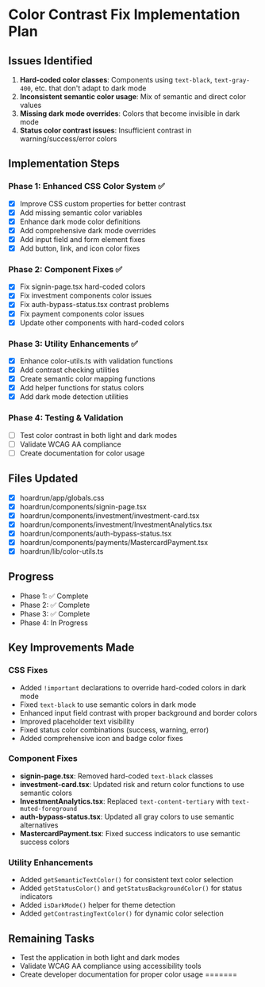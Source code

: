 # Color Contrast Fix Implementation Plan

## Issues Identified
1. **Hard-coded color classes**: Components using `text-black`, `text-gray-400`, etc. that don't adapt to dark mode
2. **Inconsistent semantic color usage**: Mix of semantic and direct color values
3. **Missing dark mode overrides**: Colors that become invisible in dark mode
4. **Status color contrast issues**: Insufficient contrast in warning/success/error colors

## Implementation Steps

### Phase 1: Enhanced CSS Color System ✅
- [x] Improve CSS custom properties for better contrast
- [x] Add missing semantic color variables
- [x] Enhance dark mode color definitions
- [x] Add comprehensive dark mode overrides
- [x] Add input field and form element fixes
- [x] Add button, link, and icon color fixes

### Phase 2: Component Fixes ✅
- [x] Fix signin-page.tsx hard-coded colors
- [x] Fix investment components color issues
- [x] Fix auth-bypass-status.tsx contrast problems
- [x] Fix payment components color issues
- [x] Update other components with hard-coded colors

### Phase 3: Utility Enhancements ✅
- [x] Enhance color-utils.ts with validation functions
- [x] Add contrast checking utilities
- [x] Create semantic color mapping functions
- [x] Add helper functions for status colors
- [x] Add dark mode detection utilities

### Phase 4: Testing & Validation
- [ ] Test color contrast in both light and dark modes
- [ ] Validate WCAG AA compliance
- [ ] Create documentation for color usage

## Files Updated
- [x] hoardrun/app/globals.css
- [x] hoardrun/components/signin-page.tsx
- [x] hoardrun/components/investment/investment-card.tsx
- [x] hoardrun/components/investment/InvestmentAnalytics.tsx
- [x] hoardrun/components/auth-bypass-status.tsx
- [x] hoardrun/components/payments/MastercardPayment.tsx
- [x] hoardrun/lib/color-utils.ts

## Progress
- Phase 1: ✅ Complete
- Phase 2: ✅ Complete
- Phase 3: ✅ Complete
- Phase 4: In Progress

## Key Improvements Made

### CSS Fixes
- Added `!important` declarations to override hard-coded colors in dark mode
- Fixed `text-black` to use semantic colors in dark mode
- Enhanced input field contrast with proper background and border colors
- Improved placeholder text visibility
- Fixed status color combinations (success, warning, error)
- Added comprehensive icon and badge color fixes

### Component Fixes
- **signin-page.tsx**: Removed hard-coded `text-black` classes
- **investment-card.tsx**: Updated risk and return color functions to use semantic colors
- **InvestmentAnalytics.tsx**: Replaced `text-content-tertiary` with `text-muted-foreground`
- **auth-bypass-status.tsx**: Updated all gray colors to use semantic alternatives
- **MastercardPayment.tsx**: Fixed success indicators to use semantic success colors

### Utility Enhancements
- Added `getSemanticTextColor()` for consistent text color selection
- Added `getStatusColor()` and `getStatusBackgroundColor()` for status indicators
- Added `isDarkMode()` helper for theme detection
- Added `getContrastingTextColor()` for dynamic color selection

## Remaining Tasks
- Test the application in both light and dark modes
- Validate WCAG AA compliance using accessibility tools
- Create developer documentation for proper color usage
=======
